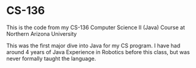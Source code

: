 # CS-136
This is the code from my CS-136 Computer Science II (Java) Course at Northern Arizona University

This was the first major dive into Java for my CS program. I have had around 4 years of Java Experience in Robotics before this class, but was never formally taught the language. 
